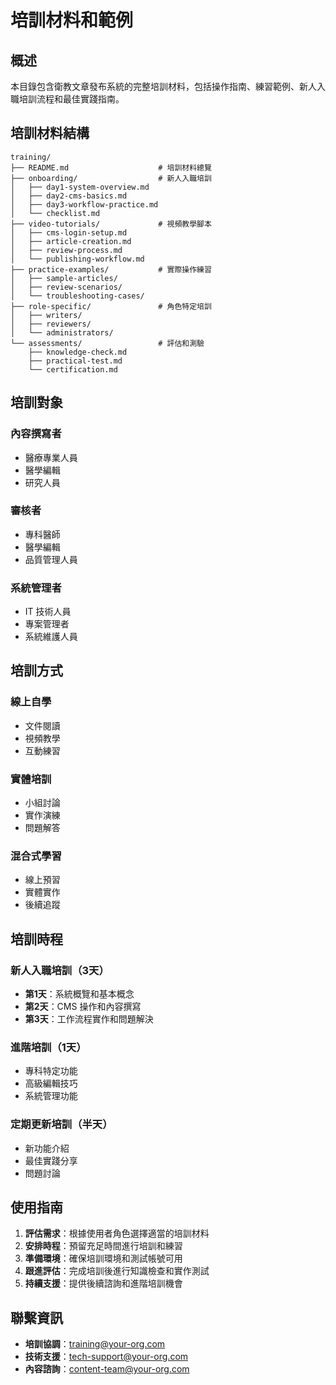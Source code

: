 # 培訓材料和範例

## 概述

本目錄包含衛教文章發布系統的完整培訓材料，包括操作指南、練習範例、新人入職培訓流程和最佳實踐指南。

## 培訓材料結構

```
training/
├── README.md                    # 培訓材料總覽
├── onboarding/                  # 新人入職培訓
│   ├── day1-system-overview.md
│   ├── day2-cms-basics.md
│   ├── day3-workflow-practice.md
│   └── checklist.md
├── video-tutorials/             # 視頻教學腳本
│   ├── cms-login-setup.md
│   ├── article-creation.md
│   ├── review-process.md
│   └── publishing-workflow.md
├── practice-examples/           # 實際操作練習
│   ├── sample-articles/
│   ├── review-scenarios/
│   └── troubleshooting-cases/
├── role-specific/               # 角色特定培訓
│   ├── writers/
│   ├── reviewers/
│   └── administrators/
└── assessments/                 # 評估和測驗
    ├── knowledge-check.md
    ├── practical-test.md
    └── certification.md
```

## 培訓對象

### 內容撰寫者
- 醫療專業人員
- 醫學編輯
- 研究人員

### 審核者
- 專科醫師
- 醫學編輯
- 品質管理人員

### 系統管理者
- IT 技術人員
- 專案管理者
- 系統維護人員

## 培訓方式

### 線上自學
- 文件閱讀
- 視頻教學
- 互動練習

### 實體培訓
- 小組討論
- 實作演練
- 問題解答

### 混合式學習
- 線上預習
- 實體實作
- 後續追蹤

## 培訓時程

### 新人入職培訓（3天）
- **第1天**：系統概覽和基本概念
- **第2天**：CMS 操作和內容撰寫
- **第3天**：工作流程實作和問題解決

### 進階培訓（1天）
- 專科特定功能
- 高級編輯技巧
- 系統管理功能

### 定期更新培訓（半天）
- 新功能介紹
- 最佳實踐分享
- 問題討論

## 使用指南

1. **評估需求**：根據使用者角色選擇適當的培訓材料
2. **安排時程**：預留充足時間進行培訓和練習
3. **準備環境**：確保培訓環境和測試帳號可用
4. **跟進評估**：完成培訓後進行知識檢查和實作測試
5. **持續支援**：提供後續諮詢和進階培訓機會

## 聯繫資訊

- **培訓協調**：training@your-org.com
- **技術支援**：tech-support@your-org.com
- **內容諮詢**：content-team@your-org.com